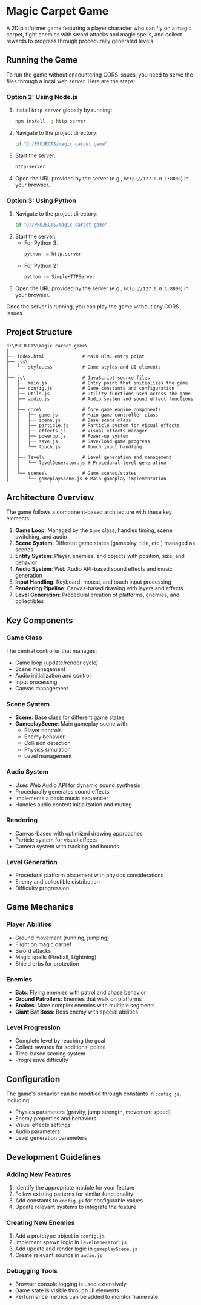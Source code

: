 # Magic Carpet Game

A 2D platformer game featuring a player character who can fly on a magic carpet, fight enemies with sword attacks and magic spells, and collect rewards to progress through procedurally generated levels.

## Running the Game

To run the game without encountering CORS issues, you need to serve the files through a local web server. Here are the steps:

### Option 2: Using Node.js
1. Install `http-server` globally by running:
   ```bash
   npm install -g http-server
   ```
2. Navigate to the project directory:
   ```bash
   cd "D:/PROJECTS/magic carpet game"
   ```
3. Start the server:
   ```bash
   http-server
   ```
4. Open the URL provided by the server (e.g., `http://127.0.0.1:8080`) in your browser.

### Option 3: Using Python
1. Navigate to the project directory:
   ```bash
   cd "D:/PROJECTS/magic carpet game"
   ```
2. Start the server:
   - For Python 3:
     ```bash
     python -m http.server
     ```
   - For Python 2:
     ```bash
     python -m SimpleHTTPServer
     ```
3. Open the URL provided by the server (e.g., `http://127.0.0.1:8000`) in your browser.

Once the server is running, you can play the game without any CORS issues.

## Project Structure

```
d:\PROJECTS\magic carpet game\
│
├── index.html              # Main HTML entry point
├── css\
│   └── style.css           # Game styles and UI elements
│
├── js\                     # JavaScript source files
│   ├── main.js             # Entry point that initializes the game
│   ├── config.js           # Game constants and configuration
│   ├── utils.js            # Utility functions used across the game
│   ├── audio.js            # Audio system and sound effect functions
│   │
│   ├── core\               # Core game engine components
│   │   ├── game.js         # Main game controller class
│   │   ├── scene.js        # Base scene class
│   │   ├── particle.js     # Particle system for visual effects
│   │   ├── effects.js      # Visual effects manager
│   │   ├── powerup.js      # Power-up system
│   │   ├── save.js         # Save/load game progress
│   │   └── touch.js        # Touch input handling
│   │
│   ├── level\              # Level generation and management
│   │   └── levelGenerator.js # Procedural level generation
│   │
│   └── scenes\             # Game scenes/states
│       └── gameplayScene.js # Main gameplay implementation
```

## Architecture Overview

The game follows a component-based architecture with these key elements:

1. **Game Loop**: Managed by the `Game` class, handles timing, scene switching, and audio
2. **Scene System**: Different game states (gameplay, title, etc.) managed as scenes
3. **Entity System**: Player, enemies, and objects with position, size, and behavior
4. **Audio System**: Web Audio API-based sound effects and music generation
5. **Input Handling**: Keyboard, mouse, and touch input processing
6. **Rendering Pipeline**: Canvas-based drawing with layers and effects
7. **Level Generation**: Procedural creation of platforms, enemies, and collectibles

## Key Components

### Game Class
The central controller that manages:
- Game loop (update/render cycle)
- Scene management
- Audio initialization and control
- Input processing
- Canvas management

### Scene System
- **Scene**: Base class for different game states
- **GameplayScene**: Main gameplay scene with:
  - Player controls
  - Enemy behavior
  - Collision detection
  - Physics simulation
  - Level management

### Audio System
- Uses Web Audio API for dynamic sound synthesis
- Procedurally generates sound effects
- Implements a basic music sequencer
- Handles audio context initialization and muting

### Rendering
- Canvas-based with optimized drawing approaches
- Particle system for visual effects
- Camera system with tracking and bounds

### Level Generation
- Procedural platform placement with physics considerations
- Enemy and collectible distribution
- Difficulty progression

## Game Mechanics

### Player Abilities
- Ground movement (running, jumping)
- Flight on magic carpet
- Sword attacks
- Magic spells (Fireball, Lightning)
- Shield orbs for protection

### Enemies
- **Bats**: Flying enemies with patrol and chase behavior
- **Ground Patrollers**: Enemies that walk on platforms
- **Snakes**: More complex enemies with multiple segments
- **Giant Bat Boss**: Boss enemy with special abilities

### Level Progression
- Complete level by reaching the goal
- Collect rewards for additional points
- Time-based scoring system
- Progressive difficulty

## Configuration

The game's behavior can be modified through constants in `config.js`, including:
- Physics parameters (gravity, jump strength, movement speed)
- Enemy properties and behaviors
- Visual effects settings
- Audio parameters
- Level generation parameters

## Development Guidelines

### Adding New Features
1. Identify the appropriate module for your feature
2. Follow existing patterns for similar functionality
3. Add constants to `config.js` for configurable values
4. Update relevant systems to integrate the feature

### Creating New Enemies
1. Add a prototype object in `config.js`
2. Implement spawn logic in `levelGenerator.js`
3. Add update and render logic in `gameplayScene.js`
4. Create relevant sounds in `audio.js`

### Debugging Tools
- Browser console logging is used extensively
- Game state is visible through UI elements
- Performance metrics can be added to monitor frame rate
